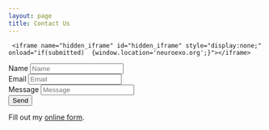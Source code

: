 ```yaml
---
layout: page
title: Contact Us
---
```


    
    
    
  <script type="text/javascript">var submitted=false;</script>
     <iframe name="hidden_iframe" id="hidden_iframe" style="display:none;" onload="if(submitted)  {window.location='neuroexo.org';}"></iframe>

   <form action="https://docs.google.com/forms/d/e/1FAIpQLSfzO-mkf1gKY5kpA8piBab6h6KymTF0sMOzfcbuRoEvuL6SOA/formResponse" method="post" target="hidden_iframe"
    onsubmit="submitted=true;">
          <label>Name</label>
          <input name="entry.134554697" type="text" placeholder="Name" />
          <br>
          <label>Email</label>
          <input name="entry.17102386" type="email" placeholder="Email"/>
          <br>
          <label>Message</label>
          <input name="entry.616702237" type="text" placeholder="Message" />
          <br>
          <input type="submit" value="Send" />

   </form>
    
   <div id="wufoo-z1p8hs8v0uo31pa"> Fill out my <a href="https://ruofanliu7.wufoo.com/forms/z1p8hs8v0uo31pa">online form</a>. </div> <script type="text/javascript"> var z1p8hs8v0uo31pa; (function(d, t) { var s = d.createElement(t), options = { 'userName':'ruofanliu7', 'formHash':'z1p8hs8v0uo31pa', 'autoResize':true, 'height':'434', 'async':true, 'host':'wufoo.com', 'header':'show', 'ssl':true }; s.src = ('https:' == d.location.protocol ?'https://':'http://') + 'secure.wufoo.com/scripts/embed/form.js'; s.onload = s.onreadystatechange = function() { var rs = this.readyState; if (rs) if (rs != 'complete') if (rs != 'loaded') return; try { z1p8hs8v0uo31pa = new WufooForm(); z1p8hs8v0uo31pa.initialize(options); z1p8hs8v0uo31pa.display(); } catch (e) { } }; var scr = d.getElementsByTagName(t)[0], par = scr.parentNode; par.insertBefore(s, scr); })(document, 'script'); </script>
